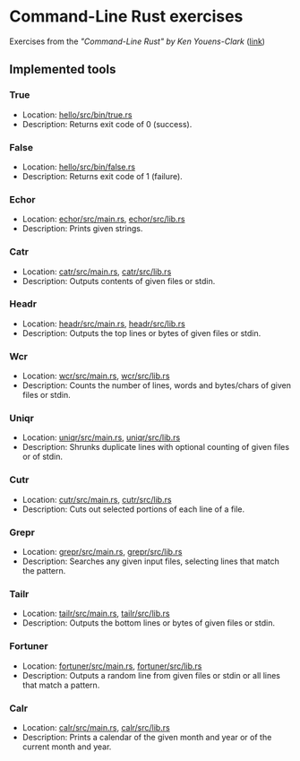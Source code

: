 # Command-Line Rust exercises
Exercises from the *"Command-Line Rust" by Ken Youens-Clark* ([link](https://www.oreilly.com/library/view/command-line-rust/9781098109424/))

## Implemented tools

### True

* Location: [hello/src/bin/true.rs](hello/src/bin/true.rs)
* Description: Returns exit code of 0 (success).

### False

* Location: [hello/src/bin/false.rs](hello/src/bin/false.rs)
* Description: Returns exit code of 1 (failure).

### Echor

* Location: [echor/src/main.rs](echor/src/main.rs), [echor/src/lib.rs](echor/src/lib.rs)
* Description: Prints given strings.

### Catr
* Location: [catr/src/main.rs](catr/src/main.rs), [catr/src/lib.rs](catr/src/lib.rs)
* Description: Outputs contents of given files or stdin.

### Headr

* Location: [headr/src/main.rs](headr/src/main.rs), [headr/src/lib.rs](headr/src/lib.rs)
* Description: Outputs the top lines or bytes of given files or stdin.

### Wcr

* Location: [wcr/src/main.rs](wcr/src/main.rs), [wcr/src/lib.rs](wcr/src/lib.rs)
* Description: Counts the number of lines, words and bytes/chars of given files or stdin.

### Uniqr

* Location: [uniqr/src/main.rs](uniqr/src/main.rs), [uniqr/src/lib.rs](uniqr/src/lib.rs)
* Description: Shrunks duplicate lines with optional counting of given files or of stdin.

### Cutr

* Location: [cutr/src/main.rs](cutr/src/main.rs), [cutr/src/lib.rs](cutr/src/lib.rs)
* Description: Cuts out selected portions of each line of a file.

### Grepr

* Location: [grepr/src/main.rs](grepr/src/main.rs), [grepr/src/lib.rs](grepr/src/lib.rs)
* Description: Searches any given input files, selecting lines that match the pattern.

### Tailr

* Location: [tailr/src/main.rs](tailr/src/main.rs), [tailr/src/lib.rs](tailr/src/lib.rs)
* Description: Outputs the bottom lines or bytes of given files or stdin.

### Fortuner

* Location: [fortuner/src/main.rs](fortuner/src/main.rs), [fortuner/src/lib.rs](fortuner/src/lib.rs)
* Description: Outputs a random line from given files or stdin or all lines that match a pattern.

### Calr

* Location: [calr/src/main.rs](calr/src/main.rs), [calr/src/lib.rs](calr/src/lib.rs)
* Description: Prints a calendar of the given month and year or of the current month and year.